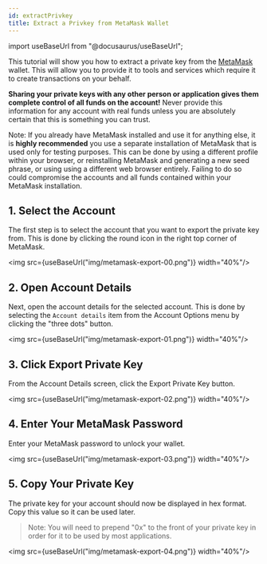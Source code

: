 ```yaml
---
id: extractPrivkey
title: Extract a Privkey from MetaMask Wallet
---
```

import useBaseUrl from "@docusaurus/useBaseUrl";

This tutorial will show you how to extract a private key from the [MetaMask](wallets.md#metamask) wallet. This will allow you to provide it to tools and services which require it to create transactions on your behalf.

**Sharing your private keys with any other person or application gives them complete control of all funds on the account!** Never provide this information for any account with real funds unless you are absolutely certain that this is something you can trust.

Note: If you already have MetaMask installed and use it for anything else, it is **highly recommended** you use a separate installation of MetaMask that is used only for testing purposes. This can be done by using a different profile within your browser, or reinstalling MetaMask and generating a new seed phrase, or using using a different web browser entirely. Failing to do so could compromise the accounts and all funds contained within your MetaMask installation.

## 1. Select the Account

The first step is to select the account that you want to export the private key from. This is done by clicking the round icon in the right top corner of MetaMask.

<img src={useBaseUrl("img/metamask-export-00.png")}  width="40%"/>

## 2. Open Account Details

Next, open the account details for the selected account. This is done by selecting the `Account details` item from the Account Options menu by clicking the "three dots" button.

<img src={useBaseUrl("img/metamask-export-01.png")}  width="40%"/>

## 3. Click Export Private Key

From the Account Details screen, click the Export Private Key button.

<img src={useBaseUrl("img/metamask-export-02.png")}  width="40%"/>

## 4. Enter Your MetaMask Password

Enter your MetaMask password to unlock your wallet.

<img src={useBaseUrl("img/metamask-export-03.png")}  width="40%"/>

## 5. Copy Your Private Key

The private key for your account should now be displayed in hex format. Copy this value so it can be used later.

> Note: You will need to prepend "0x" to the front of your private key in order for it to be used by most applications.

<img src={useBaseUrl("img/metamask-export-04.png")}  width="40%"/>